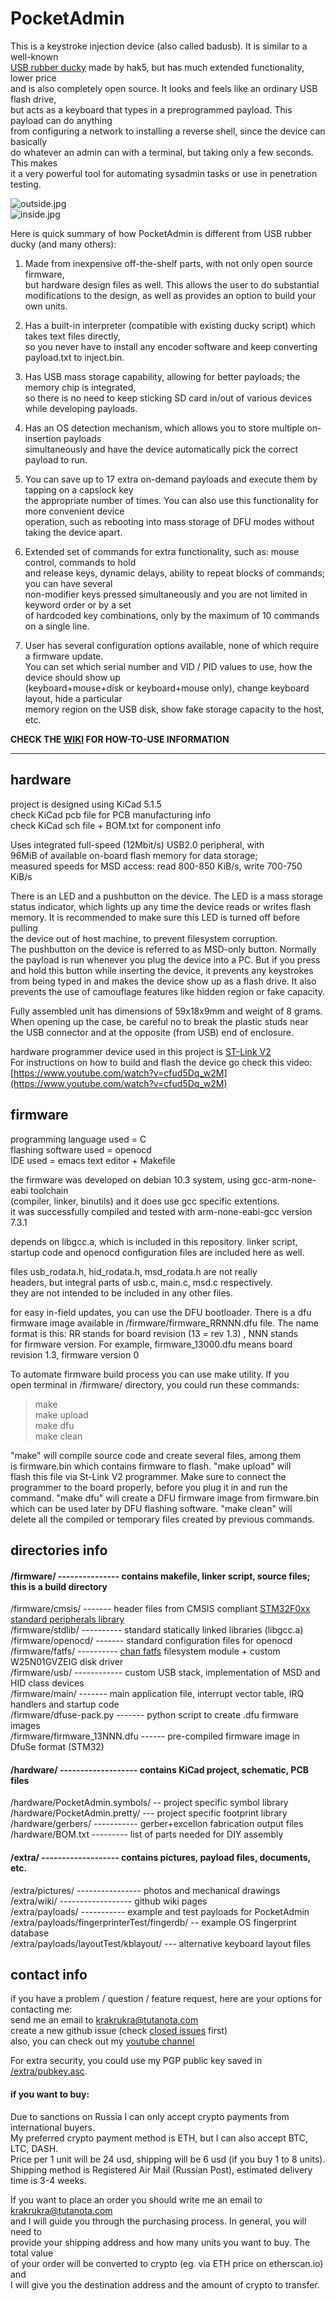 # PocketAdmin  
  
This is a keystroke injection device (also called badusb). It is similar to a well-known  
[USB rubber ducky](https://shop.hak5.org/products/usb-rubber-ducky-deluxe) made by hak5, but has much extended functionality, lower price  
and is also completely open source. It looks and feels like an ordinary USB flash drive,  
but acts as a keyboard that types in a preprogrammed payload. This payload can do anything  
from configuring a network to installing a reverse shell, since the device can basically  
do whatever an admin can with a terminal, but taking only a few seconds. This makes  
it a very powerful tool for automating sysadmin tasks or use in penetration testing.  
  
![outside.jpg](extra/pictures/photos/outside.jpg)  
![inside.jpg](extra/pictures/photos/inside.jpg)  
  
Here is quick summary of how PocketAdmin is different from USB rubber ducky (and many others):  
  
1. Made from inexpensive off-the-shelf parts, with not only open source firmware,  
but hardware design files as well. This allows the user to do substantial  
modifications to the design, as well as provides an option to build your own units.  
  
2. Has a built-in interpreter (compatible with existing ducky script) which takes text files directly,  
so you never have to install any encoder software and keep converting payload.txt to inject.bin.  
  
3. Has USB mass storage capability, allowing for better payloads; the memory chip is integrated,  
so there is no need to keep sticking SD card in/out of various devices while developing payloads.  
  
4. Has an OS detection mechanism, which allows you to store multiple on-insertion payloads  
simultaneously and have the device automatically pick the correct payload to run.  
  
5. You can save up to 17 extra on-demand payloads and execute them by tapping on a capslock key  
the appropriate number of times. You can also use this functionality for more convenient device  
operation, such as rebooting into mass storage of DFU modes without taking the device apart.  
  
6. Extended set of commands for extra functionality, such as: mouse control, commands to hold  
and release keys, dynamic delays, ability to repeat blocks of commands; you can have several  
non-modifier keys pressed simultaneously and you are not limited in keyword order or by a set  
of hardcoded key combinations, only by the maximum of 10 commands on a single line.  
  
7. User has several configuration options available, none of which require a firmware update.  
You can set which serial number and VID / PID values to use, how the device should show up  
(keyboard+mouse+disk or keyboard+mouse only), change keyboard layout, hide a particular  
memory region on the USB disk, show fake storage capacity to the host, etc.  
  
**CHECK THE [WIKI](https://github.com/krakrukra/PocketAdmin/wiki) FOR HOW-TO-USE INFORMATION**  
  
---
  
## hardware
  
project is designed using KiCad 5.1.5  
check KiCad pcb file for PCB manufacturing info  
check KiCad sch file + BOM.txt for component info  
  
Uses integrated full-speed (12Mbit/s) USB2.0 peripheral, with  
96MiB of available on-board flash memory for data storage;  
measured speeds for MSD access: read 800-850 KiB/s, write 700-750 KiB/s   
  
There is an LED and a pushbutton on the device. The LED is a mass storage  
status indicator, which lights up any time the device reads or writes flash  
memory. It is recommended to make sure this LED is turned off before pulling  
the device out of host machine, to prevent filesystem corruption.  
The pushbutton on the device is referred to as MSD-only button. Normally  
the payload is run whenever you plug the device into a PC. But if you press  
and hold this button while inserting the device, it prevents any keystrokes  
from being typed in and makes the device show up as a flash drive. It also  
prevents the use of camouflage features like hidden region or fake capacity.  
  
Fully assembled unit has dimensions of 59x18x9mm and weight of 8 grams.  
When opening up the case, be careful no to break the plastic studs near  
the USB connector and at the opposite (from USB) end of enclosure.  
  
hardware programmer device used in this project is [ST-Link V2](https://www.aliexpress.com/item/32792925130.html?spm=2114.12010615.8148356.5.4a1c43eddntSjr)  
For instructions on how to build and flash the device go check this video:  
[https://www.youtube.com/watch?v=cfud5Dq_w2M](https://www.youtube.com/watch?v=cfud5Dq_w2M)  
  
## firmware  
  
programming language used = C  
flashing software used = openocd  
IDE used = emacs text editor + Makefile  
  
the firmware was developed on debian 10.3 system, using gcc-arm-none-eabi toolchain  
(compiler, linker, binutils) and it does use gcc specific extentions.  
it was successfully compiled and tested with arm-none-eabi-gcc version 7.3.1  
  
depends on libgcc.a, which is included in this repository. linker script,  
startup code and openocd configuration files are included here as well.  
  
files usb\_rodata.h, hid\_rodata.h, msd\_rodata.h are not really  
headers, but integral parts of usb.c, main.c, msd.c respectively.  
they are not intended to be included in any other files.  
  
for easy in-field updates, you can use the DFU bootloader. There is a dfu  
firmware image available in /firmware/firmware\_RRNNN.dfu file. The name  
format is this: RR stands for board revision (13 = rev 1.3) , NNN stands  
for firmware version. For example, firmware\_13000.dfu means board  
revision 1.3, firmware version 0  
  
  
To automate firmware build process you can use make utility. If you  
open terminal in /firmware/ directory, you could run these commands:  
  
> make  
> make upload  
> make dfu  
> make clean  
  
"make" will compile source code and create several files, among them  
is firmware.bin which contains firmware to flash. "make upload" will  
flash this file via St-Link V2 programmer. Make sure to connect the  
programmer to the board properly, before you plug it in and run the  
command. "make dfu" will create a DFU firmware image from firmware.bin  
which can be used later by DFU flashing software. "make clean" will  
delete all the compiled or temporary files created by previous commands.  
  
## directories info

#### /firmware/ --------------- contains makefile, linker script, source files; this is a build directory  
/firmware/cmsis/ ------- header files from CMSIS compliant [STM32F0xx standard peripherals library](https://www.st.com/content/st_com/en/products/embedded-software/mcus-embedded-software/stm32-embedded-software/stm32-standard-peripheral-libraries/stsw-stm32048.html)  
/firmware/stdlib/ ---------- standard statically linked libraries (libgcc.a)  
/firmware/openocd/ ------- standard configuration files for openocd  
/firmware/fatfs/ ---------- [chan fatfs](http://www.elm-chan.org/fsw/ff/00index_e.html) filesystem module + custom W25N01GVZEIG disk driver  
/firmware/usb/ ------------ custom USB stack, implementation of MSD and HID class devices  
/firmware/main/ ------- main application file, interrupt vector table, IRQ handlers and startup code  
/firmware/dfuse-pack.py ------- python script to create .dfu firmware images  
/firmware/firmware_13NNN.dfu ------ pre-compiled firmware image in DfuSe format (STM32)  
  
#### /hardware/ ------------------- contains KiCad project, schematic, PCB files  
/hardware/PocketAdmin.symbols/ -- project specific symbol library  
/hardware/PocketAdmin.pretty/ --- project specific footprint library  
/hardware/gerbers/ ----------- gerber+excellon fabrication output files  
/hardware/BOM.txt --------- list of parts needed for DIY assembly  
  
#### /extra/ -------------------  contains pictures, payload files, documents, etc.  
/extra/pictures/ ---------------- photos and mechanical drawings  
/extra/wiki/ ------------------ github wiki pages  
/extra/payloads/ ----------- example and test payloads for PocketAdmin  
/extra/payloads/fingerprinterTest/fingerdb/ -- example OS fingerprint database  
/extra/payloads/layoutTest/kblayout/ --- alternative keyboard layout files  
  
## contact info  
  
if you have a problem / question / feature request, here are your options for contacting me:  
send me an email to krakrukra@tutanota.com  
create a new github issue (check [closed issues](https://github.com/krakrukra/PocketAdmin/issues?q=is%3Aissue+is%3Aclosed) first)  
also, you can check out my [youtube channel](https://www.youtube.com/channel/UC8HZCV1vNmZvp7ci1vNmj7g)  
  
For extra security, you could use my PGP public key saved in [/extra/pubkey.asc](https://github.com/krakrukra/PocketAdmin/blob/master/extra/pubkey.asc).  
  
#### if you want to buy:  
  
Due to sanctions on Russia I can only accept crypto payments from international buyers.  
My preferred crypto payment method is ETH, but I can also accept BTC, LTC, DASH.  
Price per 1 unit will be 24 usd, shipping will be 6 usd (if you buy 1 to 8 units).  
Shipping method is Registered Air Mail (Russian Post), estimated delivery time is 3-4 weeks.  
  
If you want to place an order you should write me an email to krakrukra@tutanota.com  
and I will guide you through the purchasing process. In general, you will need to  
provide your shipping address and how many units you want to buy. The total value  
of your order will be converted to crypto (eg. via ETH price on etherscan.io) and  
I will give you the destination address and the amount of crypto to transfer.  
  